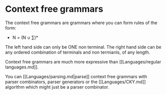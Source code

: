 # Context free grammars
The context free grammars are grammars where you can form rules of the form:

- N = (N $\cup$ $\sum$)*

The left hand side can only be ONE non terminal. The right hand side can be any ordered combination of terminals and non termianls, of any length. 

Context free grammars are much more expressive than [[Languages/regular languages.md]].

You can [[Languages/parsing.md|parse]] context free grammars with parser combinators, parser generators or the [[Languages/CKY.md]] algorithm which might just be a parser combinator.  